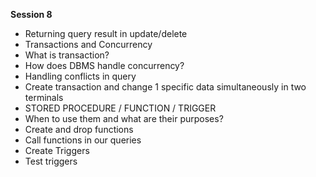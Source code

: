 **Session 8**

- Returning query result in update/delete
- Transactions and Concurrency
- What is transaction?
- How does DBMS handle concurrency?
- Handling conflicts in query
- Create transaction and change 1 specific data simultaneously in two terminals
- STORED PROCEDURE / FUNCTION / TRIGGER
- When to use them and what are their purposes?
- Create and drop functions
- Call functions in our queries
- Create Triggers
- Test triggers